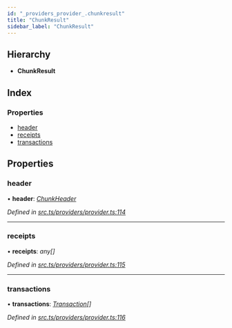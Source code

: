 ```yaml
---
id: "_providers_provider_.chunkresult"
title: "ChunkResult"
sidebar_label: "ChunkResult"
---
```


## Hierarchy

* **ChunkResult**

## Index

### Properties

* [header](_providers_provider_.chunkresult.md#header)
* [receipts](_providers_provider_.chunkresult.md#receipts)
* [transactions](_providers_provider_.chunkresult.md#transactions)

## Properties

###  header

• **header**: *[ChunkHeader](_providers_provider_.chunkheader.md)*

*Defined in [src.ts/providers/provider.ts:114](https://github.com/nearprotocol/nearlib/blob/a71bd4f/src.ts/providers/provider.ts#L114)*

___

###  receipts

• **receipts**: *any[]*

*Defined in [src.ts/providers/provider.ts:115](https://github.com/nearprotocol/nearlib/blob/a71bd4f/src.ts/providers/provider.ts#L115)*

___

###  transactions

• **transactions**: *[Transaction](_providers_provider_.transaction.md)[]*

*Defined in [src.ts/providers/provider.ts:116](https://github.com/nearprotocol/nearlib/blob/a71bd4f/src.ts/providers/provider.ts#L116)*
